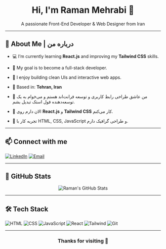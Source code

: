 <h1 align="center">Hi, I'm Raman Mehrabi 👋</h1>

<p align="center">
  A passionate Front-End Developer & Web Designer from Iran
</p>

---

## 🧠 About Me | درباره من

- 💻 I’m currently learning **React.js** and improving my **Tailwind CSS** skills.
- 🎯 My goal is to become a full-stack developer.
- 🔭 I enjoy building clean UIs and interactive web apps.
- 📍 Based in: **Tehran, Iran**

- 💬 من عاشق طراحی رابط کاربری و توسعه فرانت‌اند هستم و می‌خوام به یک توسعه‌دهنده فول‌ استک تبدیل بشم.
- 🌱 الان دارم روی **React.js** و **Tailwind CSS** کار می‌کنم.
- 🎨 تجربه کار با HTML, CSS, JavaScript و طراحی گرافیک دارم.

---

## 📫 Connect with me

[![LinkedIn](https://img.shields.io/badge/LinkedIn--blue?logo=linkedin&logoColor=white)](https://www.linkedin.com/in/raman-mehrabi)
[![Email](https://img.shields.io/badge/Email-D14836?style=for-the-badge&logo=gmail&logoColor=white)](mailto:ramanmehrabi.dev@gmail.com)

---

## 📁 GitHub Stats

<p align="center">
  <img src="https://github-readme-stats.vercel.app/api?username=RamanMehrabi&show_icons=true&theme=radical" alt="Raman's GitHub Stats" />
</p>

---

## 🛠️ Tech Stack

![HTML](https://img.shields.io/badge/-HTML5-E34F26?logo=html5&logoColor=white)
![CSS](https://img.shields.io/badge/-CSS3-1572B6?logo=css3&logoColor=white)
![JavaScript](https://img.shields.io/badge/-JavaScript-F7DF1E?logo=javascript&logoColor=black)
![React](https://img.shields.io/badge/-React-61DAFB?logo=react&logoColor=black)
![Tailwind](https://img.shields.io/badge/-TailwindCSS-38B2AC?logo=tailwind-css&logoColor=white)
![Git](https://img.shields.io/badge/-Git-F05032?logo=git&logoColor=white)

---



<h3 align="center">Thanks for visiting 🙏</h3>
